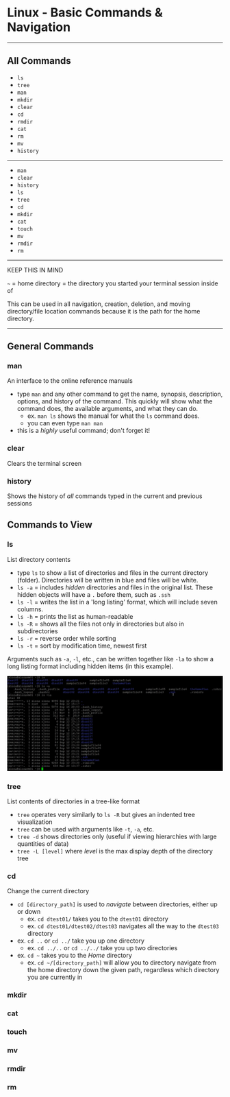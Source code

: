 # Linux - Basic Commands & Navigation
---
## All Commands
 - `ls`
 - `tree`
 - `man`
 - `mkdir`
 - `clear`
 - `cd`
 - `rmdir`
 - `cat`
 - `rm`
 - `mv`
 - `history`
---
- `man`
- `clear`
- `history`
- `ls`
- `tree`
- `cd`
- `mkdir`
- `cat`
- `touch`
- `mv`
- `rmdir`
- `rm`

---

KEEP THIS IN MIND

`~` = home directory = the directory you started your terminal session inside of

This can be used in all navigation, creation, deletion, and moving directory/file location commands because it is the path for the home directory.

---

## General Commands

### man
An interface to the online reference manuals

- type `man` and any other command to get the name, synopsis, description, options, and history of the command. This quickly will show what the command does, the available arguments, and what they can do.
  - ex. `man ls` shows the manual for what the `ls` command does.
  - you can even type `man man`
- this is a *highly* useful command; don't forget it!

### clear
Clears the terminal screen

### history
Shows the history of *all* commands typed in the current and previous sessions

## Commands to View

### ls
List directory contents

- type `ls` to show a list of directories and files in the current directory (folder). Directories will be written in blue and files will be white.
- `ls -a` = includes *hidden* directories and files in the original list. These hidden objects will have a `.` before them, such as `.ssh`
- `ls -l` = writes the list in a 'long listing' format, which will include seven columns.
- `ls -h` = prints the list as human-readable
- `ls -R` = shows all the files not only in directories but also in subdirectories
- `ls -r` = reverse order while sorting
- `ls -t` = sort by modification time, newest first

Arguments such as `-a`, `-l`, etc., can be written together like `-la` to show a long listing format including hidden items (in this example).

![](images/49c35bf5.png)

### tree
List contents of directories in a tree-like format

- `tree` operates very similarly to `ls -R` but gives an indented tree visualization
- `tree` can be used with arguments like `-t`, `-a`, etc.
- `tree -d` shows directories only (useful if viewing hierarchies with large quantities of data)
- `tree -L [level]` where *level* is the max display depth of the directory tree

### cd
Change the current directory

- `cd [directory_path]` is used to *navigate* between directories, either up or down
  - ex. `cd dtest01/` takes you to the `dtest01` directory
  - ex. `cd dtest01/dtest02/dtest03` navigates all the way to the `dtest03` directory
- ex. `cd ..` or `cd ../` take you up one directory
  - ex. `cd ../..` or `cd ../../` take you up two directories
- ex. `cd ~` takes you to the *Home* directory
  - ex. `cd ~/[directory_path]` will allow you to directory navigate from the home directory down the given path, regardless which directory you are currently in

### mkdir



### cat
### touch
### mv
### rmdir
### rm
